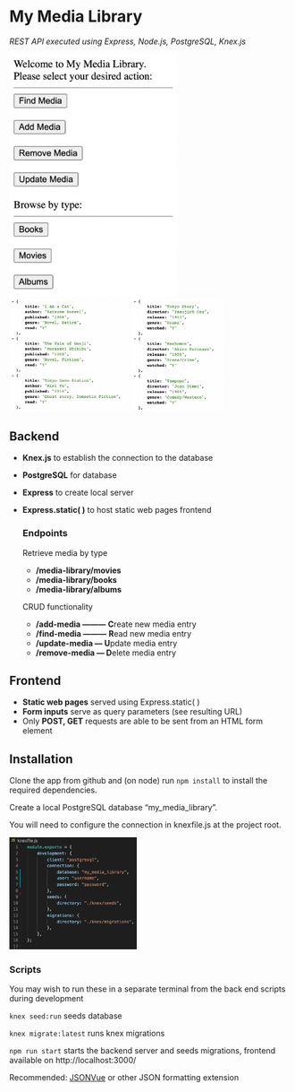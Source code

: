 # My Media Library

*REST API executed using Express, Node.js, PostgreSQL, Knex.js*

<div>
<img alt="Front-end example" src="https://github.com/Gabe-Goodman/My-Media-Library/blob/972aa4505e37edb63f2e0275af9beac0813da17a/screenshots/frontend.png" width="300" />  <div> <img alt="Book results snippet" src="https://github.com/Gabe-Goodman/My-Media-Library/blob/972aa4505e37edb63f2e0275af9beac0813da17a/screenshots/books.png" height="200" />

<img alt="Movie results snippet" src="https://github.com/Gabe-Goodman/My-Media-Library/blob/972aa4505e37edb63f2e0275af9beac0813da17a/screenshots/movies.png" height="200" />
</div>
</div>

## Backend

- **Knex.js** to establish the connection to the database
- **PostgreSQL** for database
- **Express** to create local server
- **Express.static( )** to host static web pages frontend
    
    ### Endpoints
    
    Retrieve media by type
    
    - **/media-library/movies**
    - **/media-library/books**
    - **/media-library/albums**
    
    CRUD functionality
    
    - **/add-media ———** **C**reate new media entry
    - **/find-media ———** **R**ead new media entry
    - **/update-media  — U**pdate media entry
    - **/remove-media — D**elete media entry

## Frontend

- **Static web pages** served using Express.static( )
- **Form inputs** serve as query parameters (see resulting URL)
- Only **POST, GET** requests are able to be sent from an HTML form element

## Installation

Clone the app from github and (on node) run `npm install` to install the required dependencies.

Create a local PostgreSQL database “my_media_library”.

You will need to configure the connection in knexfile.js at the project root.

<img alt="Knexfile.js" src="https://github.com/Gabe-Goodman/My-Media-Library/blob/972aa4505e37edb63f2e0275af9beac0813da17a/screenshots/knexfile.png" height="200" />

### **Scripts**

You may wish to run these in a separate terminal from the back end scripts during development

`knex seed:run` seeds database

`knex migrate:latest` runs knex migrations

`npm run start` starts the backend server and seeds migrations, frontend available on http://localhost:3000/

Recommended: [JSONVue](https://chrome.google.com/webstore/detail/jsonvue/chklaanhfefbnpoihckbnefhakgolnmc) or other JSON formatting extension
